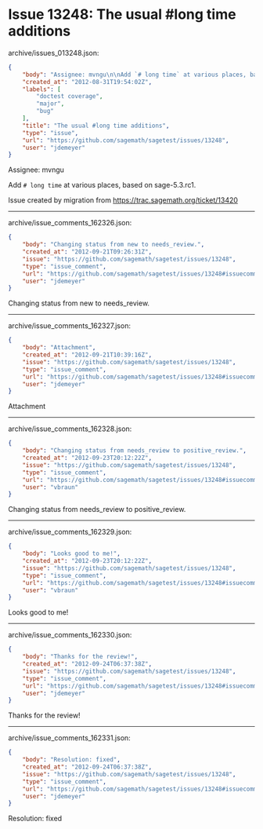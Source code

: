 # Issue 13248: The usual #long time additions

archive/issues_013248.json:
```json
{
    "body": "Assignee: mvngu\n\nAdd `# long time` at various places, based on sage-5.3.rc1.\n\nIssue created by migration from https://trac.sagemath.org/ticket/13420\n\n",
    "created_at": "2012-08-31T19:54:02Z",
    "labels": [
        "doctest coverage",
        "major",
        "bug"
    ],
    "title": "The usual #long time additions",
    "type": "issue",
    "url": "https://github.com/sagemath/sagetest/issues/13248",
    "user": "jdemeyer"
}
```
Assignee: mvngu

Add `# long time` at various places, based on sage-5.3.rc1.

Issue created by migration from https://trac.sagemath.org/ticket/13420





---

archive/issue_comments_162326.json:
```json
{
    "body": "Changing status from new to needs_review.",
    "created_at": "2012-09-21T09:26:31Z",
    "issue": "https://github.com/sagemath/sagetest/issues/13248",
    "type": "issue_comment",
    "url": "https://github.com/sagemath/sagetest/issues/13248#issuecomment-162326",
    "user": "jdemeyer"
}
```

Changing status from new to needs_review.



---

archive/issue_comments_162327.json:
```json
{
    "body": "Attachment",
    "created_at": "2012-09-21T10:39:16Z",
    "issue": "https://github.com/sagemath/sagetest/issues/13248",
    "type": "issue_comment",
    "url": "https://github.com/sagemath/sagetest/issues/13248#issuecomment-162327",
    "user": "jdemeyer"
}
```

Attachment



---

archive/issue_comments_162328.json:
```json
{
    "body": "Changing status from needs_review to positive_review.",
    "created_at": "2012-09-23T20:12:22Z",
    "issue": "https://github.com/sagemath/sagetest/issues/13248",
    "type": "issue_comment",
    "url": "https://github.com/sagemath/sagetest/issues/13248#issuecomment-162328",
    "user": "vbraun"
}
```

Changing status from needs_review to positive_review.



---

archive/issue_comments_162329.json:
```json
{
    "body": "Looks good to me!",
    "created_at": "2012-09-23T20:12:22Z",
    "issue": "https://github.com/sagemath/sagetest/issues/13248",
    "type": "issue_comment",
    "url": "https://github.com/sagemath/sagetest/issues/13248#issuecomment-162329",
    "user": "vbraun"
}
```

Looks good to me!



---

archive/issue_comments_162330.json:
```json
{
    "body": "Thanks for the review!",
    "created_at": "2012-09-24T06:37:38Z",
    "issue": "https://github.com/sagemath/sagetest/issues/13248",
    "type": "issue_comment",
    "url": "https://github.com/sagemath/sagetest/issues/13248#issuecomment-162330",
    "user": "jdemeyer"
}
```

Thanks for the review!



---

archive/issue_comments_162331.json:
```json
{
    "body": "Resolution: fixed",
    "created_at": "2012-09-24T06:37:38Z",
    "issue": "https://github.com/sagemath/sagetest/issues/13248",
    "type": "issue_comment",
    "url": "https://github.com/sagemath/sagetest/issues/13248#issuecomment-162331",
    "user": "jdemeyer"
}
```

Resolution: fixed
